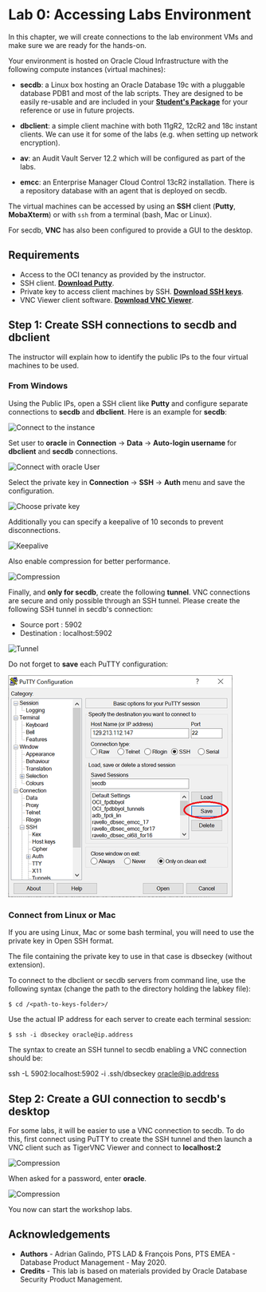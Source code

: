 # Lab 0: Accessing Labs Environment

In this chapter, we will create connections to the lab environment VMs and make sure we are ready for the hands-on.

Your environment is hosted on Oracle Cloud Infrastructure with the following compute instances (virtual machines):

* **secdb**: a Linux box hosting an Oracle Database 19c with a pluggable database PDB1 and most of the lab scripts. They are designed to be easily re-usable and are included in your [**Student's Package**](./files/Package.zip) for your reference or use in future projects.

* **dbclient**: a simple client machine with both 11gR2, 12cR2 and 18c instant clients. We can use it for some of the labs (e.g. when setting up network encryption).

* **av**: an Audit Vault Server 12.2 which will be configured as part of the labs.

* **emcc**: an Enterprise Manager Cloud Control 13cR2 installation.  There is a repository database with an agent that is deployed on secdb.

The virtual machines can be accessed by using an **SSH** client (**Putty**, **MobaXterm**) or with `ssh` from a terminal (bash, Mac or Linux).

For secdb, **VNC** has also been configured to provide a GUI to the desktop.

## Requirements

* Access to the OCI tenancy as provided by the instructor.
* SSH client. **[Download Putty](https://www.putty.org/)**.
* Private key to access client machines by SSH. **[Download SSH keys](./files/dbsec_keys.zip)**.
* VNC Viewer client software.  **[Download VNC Viewer](https://www.realvnc.com/en/connect/download/viewer/)**.


## Step 1: Create SSH connections to secdb and dbclient ##

The instructor will explain how to identify the public IPs to the four virtual machines to be used.

### From Windows

Using the Public IPs, open a SSH client like **Putty** and configure separate connections to **secdb** and **dbclient**. Here is an example for **secdb**:

![Connect to the instance](./images/Lab000_Step1_1.png "")

Set user to **oracle** in **Connection** -> **Data** -> **Auto-login username** for **dbclient** and **secdb** connections.

![Connect with oracle User](./images/Lab000_Step1_2.png "")

Select the private key in **Connection** -> **SSH** -> **Auth** menu and save the configuration.

![Choose private key](./images/Lab000_Step1_3.png )

Additionally you can specify a keepalive of 10 seconds to prevent disconnections.

![Keepalive](./images/Lab000_Step1_4.png "")

Also enable compression for better performance.

![Compression](./images/Lab000_Step1_5.png )

Finally, and **only for secdb**, create the following **tunnel**. VNC connections are secure and only possible through an SSH tunnel. Please create the following SSH tunnel in secdb's connection:

*	Source port : 5902
*	Destination : localhost:5902

![Tunnel](./images/Lab000_Step1_6.png )

Do not forget to **save** each PuTTY configuration:

![Save](./images/Lab000_Step1_7.png )


### Connect from Linux or Mac

If you are using Linux, Mac or some bash terminal, you will need to use the private key in Open SSH format.

The file containing the private key to use in that case is dbseckey (without extension).

To connect to the dbclient or secdb servers from command line, use the following syntax (change the path to the directory holding the labkey file):

    $ cd /<path-to-keys-folder>/

Use the actual IP address for each server to create each terminal session:

    $ ssh -i dbseckey oracle@ip.address

The syntax to create an SSH tunnel to secdb enabling a VNC connection should be:

  ssh -L 5902:localhost:5902 -i .ssh/dbseckey oracle@ip.address

## Step 2: Create a GUI connection to secdb's desktop

For some labs, it will be easier to use a VNC connection to secdb. To do this, first connect using PuTTY to create the SSH tunnel and then launch a VNC client such as TigerVNC Viewer and connect to **localhost:2**

![Compression](./images/Lab000_Step1_8.png )

When asked for a password, enter **oracle**.

![Compression](./images/Lab000_Step1_9.png )

You now can start the workshop labs.



## Acknowledgements

- **Authors** - Adrian Galindo, PTS LAD & François Pons, PTS EMEA - Database Product Management - May 2020.
- **Credits** - This lab is based on materials provided by Oracle Database Security Product Management.
